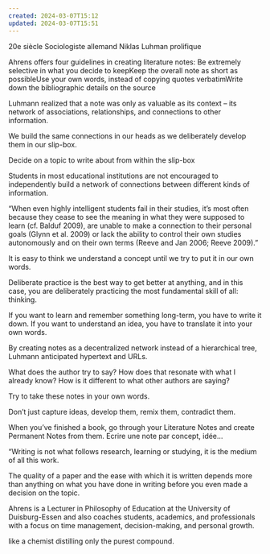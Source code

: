 ```yaml
---
created: 2024-03-07T15:12
updated: 2024-03-07T15:51
---
```

20e siècle Sociologiste allemand Niklas Luhman
prolifique

Ahrens offers four guidelines in creating literature notes:
Be extremely selective in what you decide to keepKeep the overall note as short as possibleUse your own words, instead of copying quotes verbatimWrite down the bibliographic details on the source

Luhmann realized that a note was only as valuable as its context – its network of associations, relationships, and connections to other information.

We build the same connections in our heads as we deliberately develop them in our slip-box.

Decide on a topic to write about from within the slip-box

Students in most educational institutions are not encouraged to independently build a network of connections between different kinds of information.

“When even highly intelligent students fail in their studies, it’s most often because they cease to see the meaning in what they were supposed to learn (cf. Balduf 2009), are unable to make a connection to their personal goals (Glynn et al. 2009) or lack the ability to control their own studies autonomously and on their own terms (Reeve and Jan 2006; Reeve 2009).”

It is easy to think we understand a concept until we try to put it in our own words.

Deliberate practice is the best way to get better at anything, and in this case, you are deliberately practicing the most fundamental skill of all: thinking.

If you want to learn and remember something long-term, you have to write it down. If you want to understand an idea, you have to translate it into your own words.

By creating notes as a decentralized network instead of a hierarchical tree, Luhmann anticipated hypertext and URLs.

What does the author try to say? How does that resonate with what I already know? How is it different to what other authors are saying?

Try to take these notes in your own words.

Don’t just capture ideas, develop them, remix them, contradict them.

When you’ve finished a book, go through your Literature Notes and create Permanent Notes from them. Ecrire une note par concept, idée…

“Writing is not what follows research, learning or studying, it is the medium of all this work.

The quality of a paper and the ease with which it is written depends more than anything on what you have done in writing before you even made a decision on the topic.

Ahrens is a Lecturer in Philosophy of Education at the University of Duisburg-Essen and also coaches students, academics, and professionals with a focus on time management, decision-making, and personal growth.

like a chemist distilling only the purest compound.

